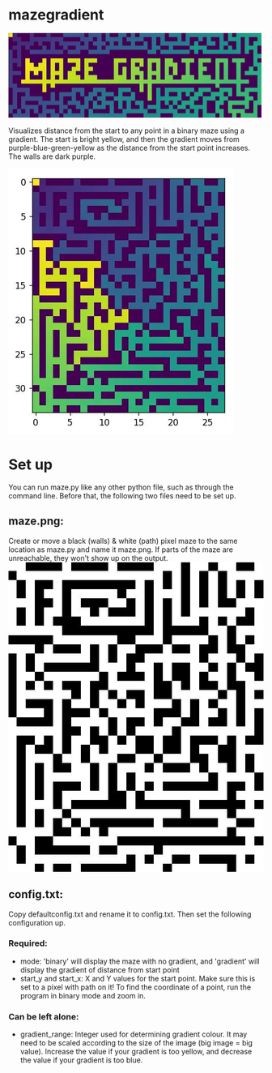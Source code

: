 # mazegradient
 ![Maze Gradient title](example_images/title.png)

 Visualizes distance from the start to any point in a binary maze using a gradient.
The start is bright yellow, and then the gradient moves from purple-blue-green-yellow as the distance from the start point increases. The walls are dark purple.

![Example of output gradient maze](example_images/gradient_rect.JPG)

# Set up
 You can run maze.py like any other python file, such as through the command line.
 Before that, the following two files need to be set up.

 ## maze.png: 
 Create or move a black (walls) & white (path) pixel maze to the same location as maze.py and name it maze.png.
 If parts of the maze are unreachable, they won't show up on the output.
 ![Example of maze input](example_images/original_rect.JPG)

 ## config.txt:
 Copy defaultconfig.txt and rename it to config.txt. Then set the following configuration up.
 ### Required:
 - mode: 'binary' will display the maze with no gradient, and 'gradient' will display the gradient of distance from start point
 - start_y and start_x: X and Y values for the start point. Make sure this is set to a pixel with path on it! To find the coordinate of a point, run the program in binary mode and zoom in.
 ### Can be left alone:
 - gradient_range: Integer used for determining gradient colour. It may need to be scaled according to the size of the image (big image = big value). Increase the value if your gradient is too yellow, and decrease the value if your gradient is too blue.
 
 
